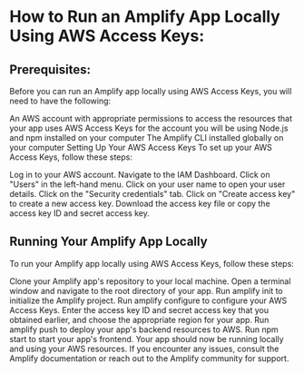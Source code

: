 # How to Run an Amplify App Locally Using AWS Access Keys:

## Prerequisites:
Before you can run an Amplify app locally using AWS Access Keys, you will need to have the following:

An AWS account with appropriate permissions to access the resources that your app uses
AWS Access Keys for the account you will be using
Node.js and npm installed on your computer
The Amplify CLI installed globally on your computer
Setting Up Your AWS Access Keys
To set up your AWS Access Keys, follow these steps:

Log in to your AWS account.
Navigate to the IAM Dashboard.
Click on "Users" in the left-hand menu.
Click on your user name to open your user details.
Click on the "Security credentials" tab.
Click on "Create access key" to create a new access key.
Download the access key file or copy the access key ID and secret access key.

## Running Your Amplify App Locally
To run your Amplify app locally using AWS Access Keys, follow these steps:

Clone your Amplify app's repository to your local machine.
Open a terminal window and navigate to the root directory of your app.
Run amplify init to initialize the Amplify project.
Run amplify configure to configure your AWS Access Keys. Enter the access key ID and secret access key that you obtained earlier, and choose the appropriate region for your app.
Run amplify push to deploy your app's backend resources to AWS.
Run npm start to start your app's frontend.
Your app should now be running locally and using your AWS resources. If you encounter any issues, consult the Amplify documentation or reach out to the Amplify community for support.
